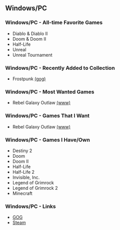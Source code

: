 ## Windows/PC

### Windows/PC - All-time Favorite Games

- Diablo & Diablo II
- Doom & Doom II
- Half-Life
- Unreal
- Unreal Tournament

### Windows/PC - Recently Added to Collection

- Frostpunk [(gog)](https://www.gog.com/game/frostpunk)

### Windows/PC - Most Wanted Games

- Rebel Galaxy Outlaw [(www)](https://rebel-galaxy.com/)

### Windows/PC - Games That I Want

- Rebel Galaxy Outlaw [(www)](https://rebel-galaxy.com/)

### Windows/PC - Games I Have/Own

- Destiny 2
- Doom
- Doom II
- Half-Life
- Half-Life 2
- Invisible, Inc.
- Legend of Grimrock
- Legend of Grimrock 2
- Minecraft

### Windows/PC - Links

- [GOG](https://www.gog.com/)
- [Steam](https://store.steampowered.com/)


